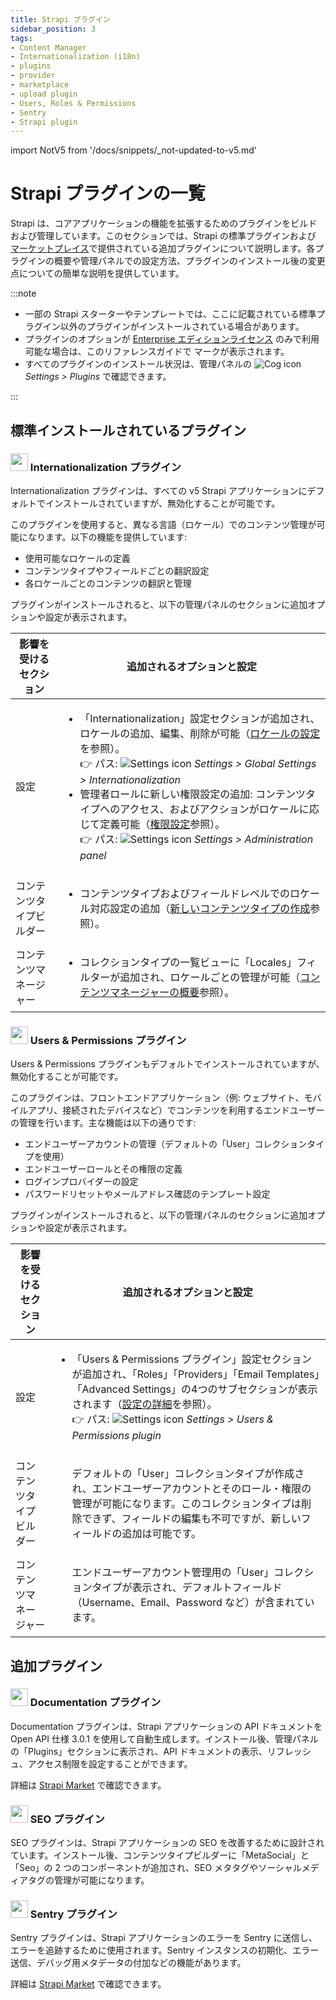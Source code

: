 ```yaml
---
title: Strapi プラグイン
sidebar_position: 3
tags:
- Content Manager
- Internationalization (i18n)
- plugins
- provider
- marketplace
- upload plugin
- Users, Roles & Permissions
- Sentry
- Strapi plugin
---
```


import NotV5 from '/docs/snippets/_not-updated-to-v5.md'

# Strapi プラグインの一覧

Strapi は、コアアプリケーションの機能を拡張するためのプラグインをビルドおよび管理しています。このセクションでは、Strapi の標準プラグインおよび [マーケットプレイス](/user-docs/plugins/installing-plugins-via-marketplace/)で提供されている追加プラグインについて説明します。各プラグインの概要や管理パネルでの設定方法、プラグインのインストール後の変更点についての簡単な説明を提供しています。

:::note

- 一部の Strapi スターターやテンプレートでは、ここに記載されている標準プラグイン以外のプラグインがインストールされている場合があります。
- プラグインのオプションが [Enterprise エディションライセンス](https://strapi.io/pricing-self-hosted) のみで利用可能な場合は、このリファレンスガイドで <EnterpriseBadge /> マークが表示されます。
- すべてのプラグインのインストール状況は、管理パネルの ![Cog icon](/img/assets/icons/v5/Cog.svg) *Settings > Plugins* で確認できます。

:::

## 標準インストールされているプラグイン

### <img width="28" src="/img/assets/plugins/icon_i18n-plugin.png" /> Internationalization プラグイン

Internationalization プラグインは、すべての v5 Strapi アプリケーションにデフォルトでインストールされていますが、無効化することが可能です。

このプラグインを使用すると、異なる言語（ロケール）でのコンテンツ管理が可能になります。以下の機能を提供しています:

- 使用可能なロケールの定義
- コンテンツタイプやフィールドごとの翻訳設定
- 各ロケールごとのコンテンツの翻訳と管理

プラグインがインストールされると、以下の管理パネルのセクションに追加オプションや設定が表示されます。

| 影響を受けるセクション | 追加されるオプションと設定 |
|-------------------------|---------------------------|
| 設定                    | <ul><li>「Internationalization」設定セクションが追加され、ロケールの追加、編集、削除が可能（[ロケールの設定](/user-docs/settings/internationalization)を参照）。<br/>👉 パス: ![Settings icon](/img/assets/icons/v5/Cog.svg) *Settings > Global Settings > Internationalization*</li><li>管理者ロールに新しい権限設定の追加: コンテンツタイプへのアクセス、およびアクションがロケールに応じて定義可能（[権限設定](/user-docs/users-roles-permissions/configuring-administrator-roles)参照）。<br/>👉 パス: ![Settings icon](/img/assets/icons/v5/Cog.svg) *Settings > Administration panel*</li></ul> |
| コンテンツタイプビルダー | <ul><li>コンテンツタイプおよびフィールドレベルでのロケール対応設定の追加（[新しいコンテンツタイプの作成](/user-docs/content-type-builder/creating-new-content-type)参照）。</li></ul> |
| コンテンツマネージャー  | <ul><li>コレクションタイプの一覧ビューに「Locales」フィルターが追加され、ロケールごとの管理が可能（[コンテンツマネージャーの概要](/user-docs/content-manager)参照）。</li></ul> |

### <img width="28" src="/img/assets/plugins/icon_up-plugin.png" /> Users & Permissions プラグイン

Users & Permissions プラグインもデフォルトでインストールされていますが、無効化することが可能です。

このプラグインは、フロントエンドアプリケーション（例: ウェブサイト、モバイルアプリ、接続されたデバイスなど）でコンテンツを利用するエンドユーザーの管理を行います。主な機能は以下の通りです:

- エンドユーザーアカウントの管理（デフォルトの「User」コレクションタイプを使用）
- エンドユーザーロールとその権限の定義
- ログインプロバイダーの設定
- パスワードリセットやメールアドレス確認のテンプレート設定

プラグインがインストールされると、以下の管理パネルのセクションに追加オプションや設定が表示されます。

| 影響を受けるセクション | 追加されるオプションと設定 |
|-------------------------|---------------------------|
| 設定                    | <ul><li>「Users & Permissions プラグイン」設定セクションが追加され、「Roles」「Providers」「Email Templates」「Advanced Settings」の4つのサブセクションが表示されます（[設定の詳細](/user-docs/settings/configuring-users-permissions-plugin-settings)を参照）。<br/>👉 パス: ![Settings icon](/img/assets/icons/v5/Cog.svg) *Settings > Users & Permissions plugin*</li></ul> |
| コンテンツタイプビルダー | <ul>デフォルトの「User」コレクションタイプが作成され、エンドユーザーアカウントとそのロール・権限の管理が可能になります。このコレクションタイプは削除できず、フィールドの編集も不可ですが、新しいフィールドの追加は可能です。</ul> |
| コンテンツマネージャー  | <ul>エンドユーザーアカウント管理用の「User」コレクションタイプが表示され、デフォルトフィールド（Username、Email、Password など）が含まれています。</ul> |

## 追加プラグイン

### <img width="28" src="/img/assets/plugins/Documentation-swagger.png" /> Documentation プラグイン

Documentation プラグインは、Strapi アプリケーションの API ドキュメントを Open API 仕様 3.0.1 を使用して自動生成します。インストール後、管理パネルの「Plugins」セクションに表示され、API ドキュメントの表示、リフレッシュ、アクセス制限を設定することができます。

詳細は [Strapi Market](https://market.strapi.io/plugins/@strapi-plugin-documentation) で確認できます。

### <img width="28" src="/img/assets/plugins/seo-logo.png" /> SEO プラグイン

SEO プラグインは、Strapi アプリケーションの SEO を改善するために設計されています。インストール後、コンテンツタイプビルダーに「MetaSocial」と「Seo」の 2 つのコンポーネントが追加され、SEO メタタグやソーシャルメディアタグの管理が可能になります。

### <img width="28" src="/img/assets/plugins/sentry.png" /> Sentry プラグイン

Sentry プラグインは、Strapi アプリケーションのエラーを Sentry に送信し、エラーを追跡するために使用されます。Sentry インスタンスの初期化、エラー送信、デバッグ用メタデータの付加などの機能があります。

詳細は [Strapi Market](https://market.strapi.io/plugins/@strapi-plugin-sentry) で確認できます。
